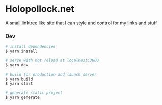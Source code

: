# Holopollock.net
A small linktree like site that I can style and control for my links and stuff

### Dev

```bash
# install dependencies
$ yarn install

# serve with hot reload at localhost:3000
$ yarn dev

# build for production and launch server
$ yarn build
$ yarn start

# generate static project
$ yarn generate
```
